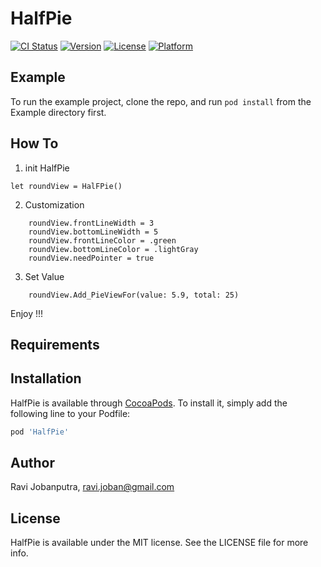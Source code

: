 # HalfPie

[![CI Status](https://img.shields.io/travis/ravi7876/HalfPie.svg?style=flat)](https://travis-ci.org/ravi7876/HalfPie)
[![Version](https://img.shields.io/cocoapods/v/HalfPie.svg?style=flat)](https://cocoapods.org/pods/HalfPie)
[![License](https://img.shields.io/cocoapods/l/HalfPie.svg?style=flat)](https://cocoapods.org/pods/HalfPie)
[![Platform](https://img.shields.io/cocoapods/p/HalfPie.svg?style=flat)](https://cocoapods.org/pods/HalfPie)

## Example

To run the example project, clone the repo, and run `pod install` from the Example directory first.

## How To

1. init HalfPie
```
let roundView = HalFPie()
```
2. Customization
```
    roundView.frontLineWidth = 3
    roundView.bottomLineWidth = 5
    roundView.frontLineColor = .green
    roundView.bottomLineColor = .lightGray
    roundView.needPointer = true
```
3. Set Value
```
    roundView.Add_PieViewFor(value: 5.9, total: 25)
```
Enjoy !!!

## Requirements

## Installation

HalfPie is available through [CocoaPods](https://cocoapods.org). To install
it, simply add the following line to your Podfile:

```ruby
pod 'HalfPie'
```

## Author

Ravi Jobanputra, ravi.joban@gmail.com

## License

HalfPie is available under the MIT license. See the LICENSE file for more info.
